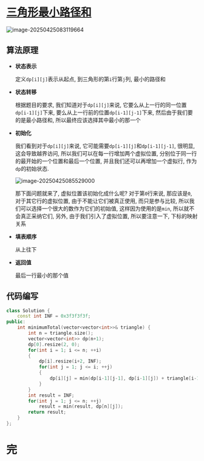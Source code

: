 # [三角形最小路径和](https://leetcode.cn/problems/triangle/)

![image-20250425083119664](https://md-wind.oss-cn-nanjing.aliyuncs.com/md/20250425083119818.png)

## 算法原理

- **状态表示**

  定义`dp[i][j]`表示从起点, 到三角形的第`i`行第`j`列, 最小的路径和

- **状态转移**

  根据题目的要求, 我们知道对于`dp[i][j]`来说, 它要么从上一行的同一位置`dp[i-1][j]`下来, 要么从上一行前的位置`dp[i-1][j-1]`下来, 然后由于我们要的是最小路径和, 所以最终应该选择其中最小的那一个

- **初始化**

  我们看到对于`dp[i][j]`来说, 它可能需要`dp[i-1][j]`和`dp[i-1][j-1]`, 很明显, 这会导致越界访问, 所以我们可以在每一行增加两个虚拟位置, 分别位于同一行的最开始的一个位置和最后一个位置, 并且我们还可以再增加一个虚拟行, 作为`dp`的初始状态.

  ![image-20250425085529000](https://md-wind.oss-cn-nanjing.aliyuncs.com/md/20250425085529045.png)

  那下面问题就来了, 虚拟位置该初始化成什么呢? 对于第`0`行来说, 那应该是`0`, 对于其它行的虚拟位置, 由于不能让它们被真正使用, 而只是参与比较, 所以我们可以选择一个很大的数作为它们的初始值, 这样因为使用的是`min`, 所以就不会真正采纳它们, 另外, 由于我们引入了虚拟位置, 所以要注意一下, 下标的映射关系

- **填表顺序**

  从上往下

- **返回值**

  最后一行最小的那个值

## 代码编写

```cpp
class Solution {
    const int INF = 0x3f3f3f3f;
public:
    int minimumTotal(vector<vector<int>>& triangle) {
        int n = triangle.size();
        vector<vector<int>> dp(n+1);
        dp[0].resize(2, 0);
        for(int i = 1; i <= n; ++i)
        {
            dp[i].resize(i+2, INF);
            for(int j = 1; j <= i; ++j)
            {
                dp[i][j] = min(dp[i-1][j-1], dp[i-1][j]) + triangle[i-1][j-1];
            }
        }
        int result = INF;
        for(int j = 1; j <= n; ++j)
            result = min(result, dp[n][j]);
        return result;
    }
};
```

# 完